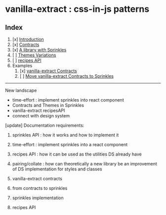 # vanilla-extract : css-in-js patterns




## Index
1. [x] [Introduction](intro.md)
2. [x] [Contracts](contracts.md)
3. [x] [A library with Sprinkles](library-with-Sprinkles.md)
4. [ ] [Themes Variations](themes-variations.md)
5. [ ] [recipes API](recipes-API.md)
6. Examples
      1. [x] [vanilla-extract Contracts](examples/vanilla-extract-Contracts/README.md)
      2. [ ] [Move vanilla-extract Contracts to Sprinkles](examples/move-Contracts-to-Sprinkles/README.md)




















---


New landscape
* time-effort : implement sprinkles into react component
* Contracts and Themes in Sprinkles
* vanilla-extract recipesAPI
* connect with design system


[update] Documentation requirements:
1. sprinkles API : how it works and how to implement it
2. time-effort : implement sprinkles into a react component
3. recipes API : how it can be used as the utilities DS already have
4. pairing/collate : how can theoretically a new library be an improvement of DS implementation for styles and classes




5. vanilla-extract contracts
6. from contracts to sprinkles
7. sprinkles implementation
8. recipes API













